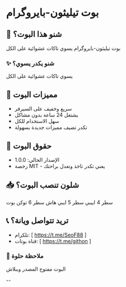 # بوت تيليثون-بايروگرام

## 🤖 شنو هذا البوت؟
بوت تيليثون-بايروگرام يسوي تاكات عشوائية على الكل

### ✨ شنو يكدر يسوي؟
يسوي تاكات عشوائية على الكل

## 💫 مميزات البوت
- سريع وخفيف على السيرفر
- يشتغل 24 ساعة بدون مشاكل
- سهل الاستخدام للكل
- تكدر تضيف مميزات جديدة بسهولة

## 📝 حقوق البوت
- الإصدار الحالي: 1.0.0
- رخصة MIT - يعني تكدر تاخذ وتعدل براحتك

## 📥 شلون تنصب البوت؟
سطر 4 اييبي 
سطر 5 ايبي هاش 
سطر 6 توكن بوت 

## 📞 تريد تتواصل ويانة؟
- تلكرام: [ https://t.me/SeoF88 ]
- قناة بوتات: [ https://t.me/githon ]

### 🚀 ملاحظة حلوة
البوت مفتوح المصدر وببلاش

--
